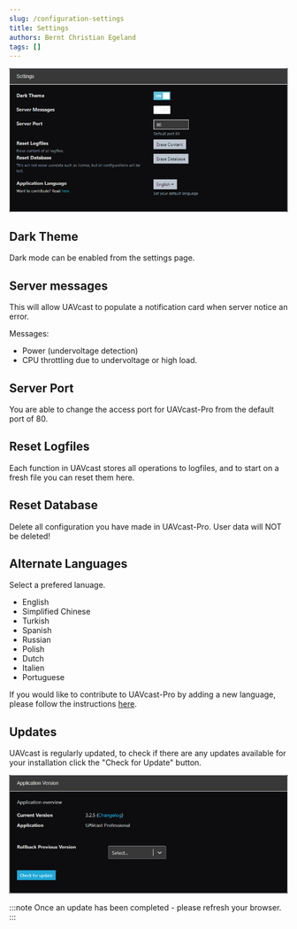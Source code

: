 ```yaml
---
slug: /configuration-settings
title: Settings
authors: Bernt Christian Egeland
tags: []
---
```



!['Dark Theme'](img/setting.jpg)

## Dark Theme
Dark mode can be enabled from the settings page.

## Server messages
This will allow UAVcast to populate a notification card when server notice an error.

Messages:

-   Power (undervoltage detection)
-   CPU throttling due to undervoltage or high load.


## Server Port

You are able to change the access port for UAVcast-Pro from the default port of 80.

## Reset Logfiles
Each function in UAVcast stores all operations to logfiles, and to start on a fresh file you can reset them here.

## Reset Database
Delete all configuration you have made in UAVcast-Pro. User data will NOT be deleted!


## Alternate Languages
Select a prefered lanuage. 

-   English
-   Simplified Chinese 
-   Turkish
-   Spanish
-   Russian
-   Polish
-   Dutch
-   Italien
-   Portuguese

If you would like to contribute to UAVcast-Pro by adding a new language, please follow the instructions [here](/docs/configuration-developers).


## Updates

UAVcast is regularly updated, to check if there are any updates available for your installation click the "Check for Update" button.

!['Gpio'](img/update.jpg)

:::note
    Once an update has been completed - please refresh your browser.
:::